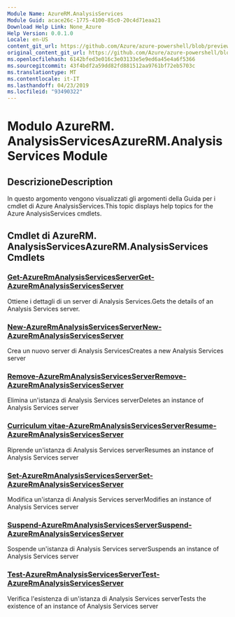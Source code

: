 ```yaml
---
Module Name: AzureRM.AnalysisServices
Module Guid: acace26c-1775-4100-85c0-20c4d71eaa21
Download Help Link: None_Azure
Help Version: 0.0.1.0
Locale: en-US
content_git_url: https://github.com/Azure/azure-powershell/blob/preview/src/ResourceManager/AnalysisServices/Commands.AnalysisServices/help/AzureRM.AnalysisServices.md
original_content_git_url: https://github.com/Azure/azure-powershell/blob/preview/src/ResourceManager/AnalysisServices/Commands.AnalysisServices/help/AzureRM.AnalysisServices.md
ms.openlocfilehash: 6142bfed3e016c3e03133e5e9ed6a45e4a6f5366
ms.sourcegitcommit: 43f4bdf2a59dd82fd881512aa9761bf72eb5703c
ms.translationtype: MT
ms.contentlocale: it-IT
ms.lasthandoff: 04/23/2019
ms.locfileid: "93490322"
---
```

# <span data-ttu-id="92b89-101">Modulo AzureRM. AnalysisServices</span><span class="sxs-lookup"><span data-stu-id="92b89-101">AzureRM.AnalysisServices Module</span></span>
## <span data-ttu-id="92b89-102">Descrizione</span><span class="sxs-lookup"><span data-stu-id="92b89-102">Description</span></span>
<span data-ttu-id="92b89-103">In questo argomento vengono visualizzati gli argomenti della Guida per i cmdlet di Azure AnalysisServices.</span><span class="sxs-lookup"><span data-stu-id="92b89-103">This topic displays help topics for the Azure AnalysisServices cmdlets.</span></span>

## <span data-ttu-id="92b89-104">Cmdlet di AzureRM. AnalysisServices</span><span class="sxs-lookup"><span data-stu-id="92b89-104">AzureRM.AnalysisServices Cmdlets</span></span>
### [<span data-ttu-id="92b89-105">Get-AzureRmAnalysisServicesServer</span><span class="sxs-lookup"><span data-stu-id="92b89-105">Get-AzureRmAnalysisServicesServer</span></span>](Get-AzureRmAnalysisServicesServer.md)
<span data-ttu-id="92b89-106">Ottiene i dettagli di un server di Analysis Services.</span><span class="sxs-lookup"><span data-stu-id="92b89-106">Gets the details of an Analysis Services server.</span></span>

### [<span data-ttu-id="92b89-107">New-AzureRmAnalysisServicesServer</span><span class="sxs-lookup"><span data-stu-id="92b89-107">New-AzureRmAnalysisServicesServer</span></span>](New-AzureRmAnalysisServicesServer.md)
<span data-ttu-id="92b89-108">Crea un nuovo server di Analysis Services</span><span class="sxs-lookup"><span data-stu-id="92b89-108">Creates a new Analysis Services server</span></span>

### [<span data-ttu-id="92b89-109">Remove-AzureRmAnalysisServicesServer</span><span class="sxs-lookup"><span data-stu-id="92b89-109">Remove-AzureRmAnalysisServicesServer</span></span>](Remove-AzureRmAnalysisServicesServer.md)
<span data-ttu-id="92b89-110">Elimina un'istanza di Analysis Services server</span><span class="sxs-lookup"><span data-stu-id="92b89-110">Deletes an instance of Analysis Services server</span></span>

### [<span data-ttu-id="92b89-111">Curriculum vitae-AzureRmAnalysisServicesServer</span><span class="sxs-lookup"><span data-stu-id="92b89-111">Resume-AzureRmAnalysisServicesServer</span></span>](Resume-AzureRmAnalysisServicesServer.md)
<span data-ttu-id="92b89-112">Riprende un'istanza di Analysis Services server</span><span class="sxs-lookup"><span data-stu-id="92b89-112">Resumes an instance of Analysis Services server</span></span>

### [<span data-ttu-id="92b89-113">Set-AzureRmAnalysisServicesServer</span><span class="sxs-lookup"><span data-stu-id="92b89-113">Set-AzureRmAnalysisServicesServer</span></span>](Set-AzureRmAnalysisServicesServer.md)
<span data-ttu-id="92b89-114">Modifica un'istanza di Analysis Services server</span><span class="sxs-lookup"><span data-stu-id="92b89-114">Modifies  an instance of Analysis Services server</span></span>

### [<span data-ttu-id="92b89-115">Suspend-AzureRmAnalysisServicesServer</span><span class="sxs-lookup"><span data-stu-id="92b89-115">Suspend-AzureRmAnalysisServicesServer</span></span>](Suspend-AzureRmAnalysisServicesServer.md)
<span data-ttu-id="92b89-116">Sospende un'istanza di Analysis Services server</span><span class="sxs-lookup"><span data-stu-id="92b89-116">Suspends an instance of Analysis Services server</span></span>

### [<span data-ttu-id="92b89-117">Test-AzureRmAnalysisServicesServer</span><span class="sxs-lookup"><span data-stu-id="92b89-117">Test-AzureRmAnalysisServicesServer</span></span>](Test-AzureRmAnalysisServicesServer.md)
<span data-ttu-id="92b89-118">Verifica l'esistenza di un'istanza di Analysis Services server</span><span class="sxs-lookup"><span data-stu-id="92b89-118">Tests the existence of an instance of Analysis Services server</span></span>

